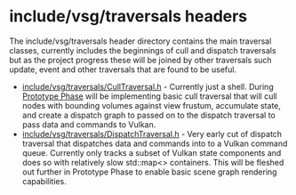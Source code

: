# include/vsg/traversals headers
The include/vsg/traversals header directory contains the main traversal classes, currently includes the beginnings of cull and dispatch traversals but as the project progress these will be joined by other traversals such update, event and other traversals that are found to be useful.

* [include/vsg/traversals/CullTraversal.h](CullTraversal.h) - Currently just a shell.  During [Prototype Phase](../../../docs/PrototypePhase/Workplan.md) will be implementing basic cull traversal that will cull nodes with bounding volumes against view frustum, accumulate state, and create a dispatch graph to passed on to the dispatch traversal to pass data and commands to Vulkan.
* [include/vsg/traversals/DispatchTraversal.h](DispatchTraversal.h) - Very early cut of dispatch traversal that dispatches data and commands into to a Vulkan command queue.  Currently only tracks a subset of Vulkan state components and does so with relatively slow std::map<> containers.  This will be fleshed out further in Prototype Phase to enable basic scene graph rendering capabilities.